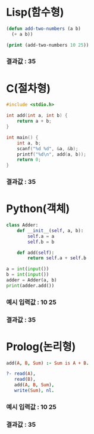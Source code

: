 # Lisp(함수형)

``` lisp
(defun add-two-numbers (a b)
  (+ a b))

(print (add-two-numbers 10 25))
```
### 결과값 : 35
# C(절차형)
``` C
#include <stdio.h>

int add(int a, int b) {
    return a + b;
}

int main() {
    int a, b;
    scanf("%d %d", &a, &b);
    printf("%d\n", add(a, b));
    return 0;
}
```
### 결과값 : 35
# Python(객체)
```Python
class Adder:
    def __init__(self, a, b):
        self.a = a
        self.b = b

    def add(self):
        return self.a + self.b

a = int(input())
b = int(input())
adder = Adder(a, b)
print(adder.add())
```
### 예시 입력값 : 10 25
### 결과값 : 35
# Prolog(논리형)
``` prolog
add(A, B, Sum) :- Sum is A + B.

?- read(A), 
   read(B), 
   add(A, B, Sum), 
   write(Sum), nl.
```
### 예시 입력값 : 10 25
### 결과값 : 35


# 